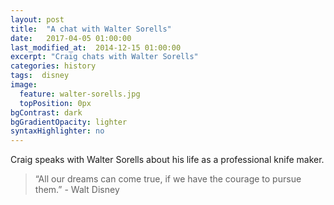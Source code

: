 ```yaml
---
layout: post
title:  "A chat with Walter Sorells"
date:   2017-04-05 01:00:00
last_modified_at:  2014-12-15 01:00:00
excerpt: "Craig chats with Walter Sorells"
categories: history
tags:  disney
image:
  feature: walter-sorells.jpg
  topPosition: 0px
bgContrast: dark
bgGradientOpacity: lighter
syntaxHighlighter: no
---
```


Craig speaks with Walter Sorells about his life as a professional knife maker.

<blockquote class="largeQuote">“All our dreams can come true, if we have the courage to pursue them.” - Walt Disney</blockquote>




<div class="img img--fullContainer img--14xLeading" style="background-image: url({{ site.baseurl_posts_img }}walt-childhood.jpg);"></div>


